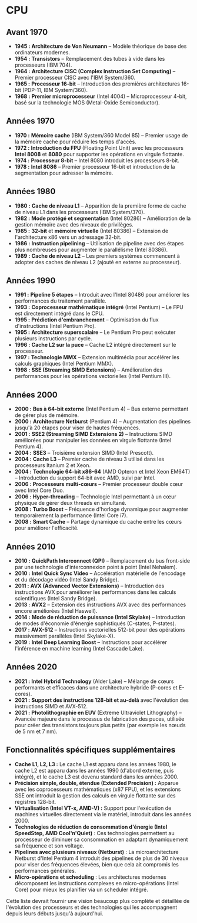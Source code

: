 # CPU

## Avant 1970

- **1945 :** **Architecture de Von Neumann** – Modèle théorique de base des ordinateurs modernes.
- **1954 :** **Transistors** – Remplacement des tubes à vide dans les processeurs (IBM 704).
- **1964 :** **Architecture CISC (Complex Instruction Set Computing)** – Premier processeur CISC avec l'IBM System/360.
- **1965 :** **Processeur 16-bit** – Introduction des premières architectures 16-bit (PDP-11, IBM System/360).
- **1968 :** **Premier microprocesseur** (Intel 4004) – Microprocesseur 4-bit, basé sur la technologie MOS (Metal-Oxide Semiconductor).

## Années 1970

- **1970 :** **Mémoire cache** (IBM System/360 Model 85) – Premier usage de la mémoire cache pour réduire les temps d'accès.
- **1972 :** **Introduction du FPU** (Floating Point Unit) avec les processeurs **Intel 8008** et **8080** pour supporter les opérations en virgule flottante.
- **1974 :** **Processeur 8-bit** – Intel 8080 introduit les processeurs 8-bit.
- **1978 :** **Intel 8086** – Premier processeur 16-bit et introduction de la segmentation pour adresser la mémoire.

## Années 1980

- **1980 :** **Cache de niveau L1** – Apparition de la première forme de cache de niveau L1 dans les processeurs (IBM System/370).
- **1982 :** **Mode protégé et segmentation** (Intel 80286) – Amélioration de la gestion mémoire avec des niveaux de privilèges.
- **1985 :** **32-bit** et **mémoire virtuelle** (Intel 80386) – Extension de l'architecture x86 vers un adressage 32-bit.
- **1986 :** **Instruction pipelining** – Utilisation de pipeline avec des étapes plus nombreuses pour augmenter le parallélisme (Intel 80386).
- **1989 :** **Cache de niveau L2** – Les premiers systèmes commencent à adopter des caches de niveau L2 (ajouté en externe au processeur).

## Années 1990

- **1991 :** **Pipeline 5 étapes** – Introduit avec l'Intel 80486 pour améliorer les performances du traitement parallèle.
- **1993 :** **Coprocesseur mathématique intégré** (Intel Pentium) – Le FPU est directement intégré dans le CPU.
- **1995 :** **Prédiction d'embranchement** – Optimisation du flux d'instructions (Intel Pentium Pro).
- **1995 :** **Architecture superscalaire** – Le Pentium Pro peut exécuter plusieurs instructions par cycle.
- **1996 :** **Cache L2 sur la puce** – Cache L2 intégré directement sur le processeur.
- **1997 :** **Technologie MMX** – Extension multimédia pour accélérer les calculs graphiques (Intel Pentium MMX).
- **1998 :** **SSE (Streaming SIMD Extensions)** – Amélioration des performances pour les opérations vectorielles (Intel Pentium III).

## Années 2000

- **2000 :** **Bus à 64-bit externe** (Intel Pentium 4) – Bus externe permettant de gérer plus de mémoire.
- **2000 :** **Architecture Netburst** (Pentium 4) – Augmentation des pipelines jusqu'à 20 étapes pour viser de hautes fréquences.
- **2001 :** **SSE2 (Streaming SIMD Extensions 2)** – Instructions SIMD améliorées pour manipuler les données en virgule flottante (Intel Pentium 4).
- **2004 :** **SSE3** – Troisième extension SIMD (Intel Prescott).
- **2004 :** **Cache L3** – Premier cache de niveau 3 utilisé dans les processeurs Itanium 2 et Xeon.
- **2004 :** **Technologie 64-bit x86-64** (AMD Opteron et Intel Xeon EM64T) – Introduction du support 64-bit avec AMD, suivi par Intel.
- **2006 :** **Processeurs multi-cœurs** – Premier processeur double cœur avec Intel Core Duo.
- **2006 :** **Hyper-threading** – Technologie Intel permettant à un cœur physique de gérer deux threads en simultané.
- **2008 :** **Turbo Boost** – Fréquence d'horloge dynamique pour augmenter temporairement la performance (Intel Core i7).
- **2008 :** **Smart Cache** – Partage dynamique du cache entre les cœurs pour améliorer l'efficacité.

## Années 2010

- **2010 :** **QuickPath Interconnect (QPI)** – Remplacement du bus front-side par une technologie d'interconnexion point à point (Intel Nehalem).
- **2010 :** **Intel Quick Sync Video** – Accélération matérielle de l'encodage et du décodage vidéo (Intel Sandy Bridge).
- **2011 :** **AVX (Advanced Vector Extensions)** – Introduction des instructions AVX pour améliorer les performances dans les calculs scientifiques (Intel Sandy Bridge).
- **2013 :** **AVX2** – Extension des instructions AVX avec des performances encore améliorées (Intel Haswell).
- **2014 :** **Mode de réduction de puissance (Intel Skylake)** – Introduction de modes d'économie d'énergie sophistiqués (C-states, P-states).
- **2017 :** **AVX-512** – Instructions vectorielles 512-bit pour des opérations massivement parallèles (Intel Skylake-X).
- **2019 :** **Intel Deep Learning Boost** – Instructions pour accélérer l'inférence en machine learning (Intel Cascade Lake).

## Années 2020

- **2021 :** **Intel Hybrid Technology** (Alder Lake) – Mélange de cœurs performants et efficaces dans une architecture hybride (P-cores et E-cores).
- **2021 :** **Support des instructions 128-bit et au-delà** avec l'évolution des instructions SIMD et AVX-512.
- **2021 :** **Photolithographie en EUV** (Extreme Ultraviolet Lithography) – Avancée majeure dans le processus de fabrication des puces, utilisée pour créer des transistors toujours plus petits (par exemple les nœuds de 5 nm et 7 nm).

## Fonctionnalités spécifiques supplémentaires

- **Cache L1, L2, L3 :** Le cache L1 est apparu dans les années 1980, le cache L2 est apparu dans les années 1990 (d'abord externe, puis intégré), et le cache L3 est devenu standard dans les années 2000.
- **Précision simple, double, étendue (Extended Precision) :** Apparue avec les coprocesseurs mathématiques (x87 FPU), et les extensions SSE ont introduit la gestion des calculs en virgule flottante sur des registres 128-bit.
- **Virtualisation (Intel VT-x, AMD-V) :** Support pour l'exécution de machines virtuelles directement via le matériel, introduit dans les années 2000.
- **Technologies de réduction de consommation d'énergie (Intel SpeedStep, AMD Cool'n'Quiet)** : Ces technologies permettent au processeur de diminuer sa consommation en adaptant dynamiquement sa fréquence et son voltage.
- **Pipelines avec plusieurs niveaux (Netburst)** : La microarchitecture Netburst d'Intel Pentium 4 introduit des pipelines de plus de 30 niveaux pour viser des fréquences élevées, bien que cela ait compromis les performances générales.
- **Micro-opérations et scheduling** : Les architectures modernes décomposent les instructions complexes en micro-opérations (Intel Core) pour mieux les planifier via un scheduler intégré.

Cette liste devrait fournir une vision beaucoup plus complète et détaillée de l'évolution des processeurs et des technologies qui les accompagnent depuis leurs débuts jusqu'à aujourd'hui.
